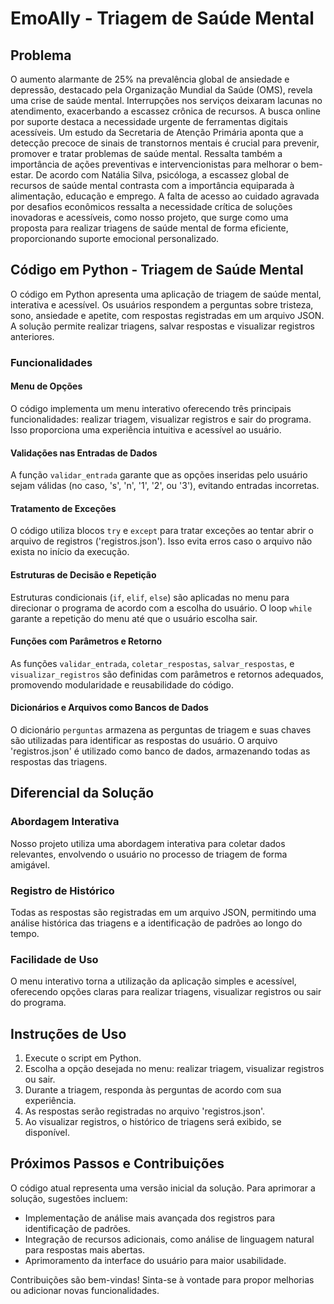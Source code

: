 # EmoAlly - Triagem de Saúde Mental

## Problema
O aumento alarmante de 25% na prevalência global de ansiedade e depressão, destacado pela Organização Mundial da Saúde (OMS), revela uma crise de saúde mental. Interrupções nos serviços deixaram lacunas no atendimento, exacerbando a escassez crônica de recursos. A busca online por suporte destaca a necessidade urgente de ferramentas digitais acessíveis. Um estudo da Secretaria de Atenção Primária aponta que a detecção precoce de sinais de transtornos mentais é crucial para prevenir, promover e tratar problemas de saúde mental. Ressalta também a importância de ações preventivas e intervencionistas para melhorar o bem-estar. De acordo com Natália Silva, psicóloga, a escassez global de recursos de saúde mental contrasta com a importância equiparada à alimentação, educação e emprego. A falta de acesso ao cuidado agravada por desafios econômicos ressalta a necessidade crítica de soluções inovadoras e acessíveis, como nosso projeto, que surge como uma proposta para realizar triagens de saúde mental de forma eficiente, proporcionando suporte emocional personalizado.

## Código em Python - Triagem de Saúde Mental

O código em Python apresenta uma aplicação de triagem de saúde mental, interativa e acessível. Os usuários respondem a perguntas sobre tristeza, sono, ansiedade e apetite, com respostas registradas em um arquivo JSON. A solução permite realizar triagens, salvar respostas e visualizar registros anteriores.

### Funcionalidades

#### Menu de Opções
O código implementa um menu interativo oferecendo três principais funcionalidades: realizar triagem, visualizar registros e sair do programa. Isso proporciona uma experiência intuitiva e acessível ao usuário.

#### Validações nas Entradas de Dados
A função `validar_entrada` garante que as opções inseridas pelo usuário sejam válidas (no caso, 's', 'n', '1', '2', ou '3'), evitando entradas incorretas.

#### Tratamento de Exceções
O código utiliza blocos `try` e `except` para tratar exceções ao tentar abrir o arquivo de registros ('registros.json'). Isso evita erros caso o arquivo não exista no início da execução.

#### Estruturas de Decisão e Repetição
Estruturas condicionais (`if`, `elif`, `else`) são aplicadas no menu para direcionar o programa de acordo com a escolha do usuário. O loop `while` garante a repetição do menu até que o usuário escolha sair.

#### Funções com Parâmetros e Retorno
As funções `validar_entrada`, `coletar_respostas`, `salvar_respostas`, e `visualizar_registros` são definidas com parâmetros e retornos adequados, promovendo modularidade e reusabilidade do código.

#### Dicionários e Arquivos como Bancos de Dados
O dicionário `perguntas` armazena as perguntas de triagem e suas chaves são utilizadas para identificar as respostas do usuário. O arquivo 'registros.json' é utilizado como banco de dados, armazenando todas as respostas das triagens.

## Diferencial da Solução

### Abordagem Interativa
Nosso projeto utiliza uma abordagem interativa para coletar dados relevantes, envolvendo o usuário no processo de triagem de forma amigável.

### Registro de Histórico
Todas as respostas são registradas em um arquivo JSON, permitindo uma análise histórica das triagens e a identificação de padrões ao longo do tempo.

### Facilidade de Uso
O menu interativo torna a utilização da aplicação simples e acessível, oferecendo opções claras para realizar triagens, visualizar registros ou sair do programa.

## Instruções de Uso

1. Execute o script em Python.
2. Escolha a opção desejada no menu: realizar triagem, visualizar registros ou sair.
3. Durante a triagem, responda às perguntas de acordo com sua experiência.
4. As respostas serão registradas no arquivo 'registros.json'.
5. Ao visualizar registros, o histórico de triagens será exibido, se disponível.

## Próximos Passos e Contribuições

O código atual representa uma versão inicial da solução. Para aprimorar a solução, sugestões incluem:

- Implementação de análise mais avançada dos registros para identificação de padrões.
- Integração de recursos adicionais, como análise de linguagem natural para respostas mais abertas.
- Aprimoramento da interface do usuário para maior usabilidade.

Contribuições são bem-vindas! Sinta-se à vontade para propor melhorias ou adicionar novas funcionalidades.

